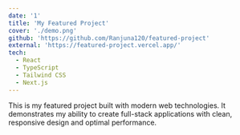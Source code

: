 ```yaml
---
date: '1'
title: 'My Featured Project'
cover: './demo.png'
github: 'https://github.com/Ranjuna120/featured-project'
external: 'https://featured-project.vercel.app/'
tech:
  - React
  - TypeScript
  - Tailwind CSS
  - Next.js
---
```


This is my featured project built with modern web technologies. It demonstrates my ability to create full-stack applications with clean, responsive design and optimal performance.
